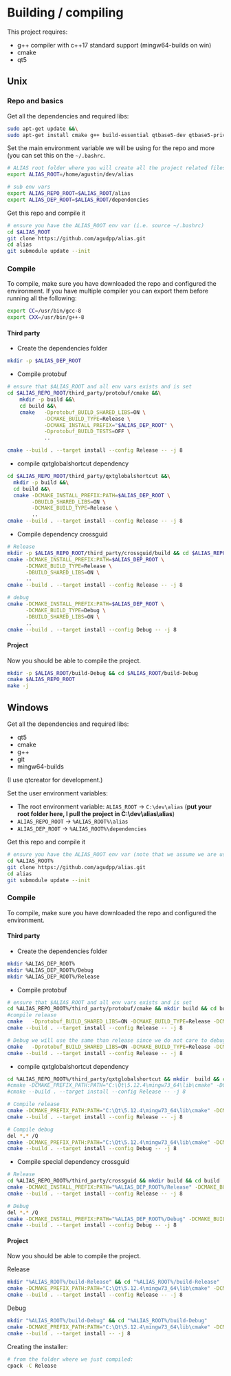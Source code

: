 # Building / compiling

This project requires:

- g++ compiler with c++17 standard support (mingw64-builds on win)
- cmake
- qt5


## Unix

### Repo and basics

Get all the dependencies and required libs:

```bash
sudo apt-get update &&\
sudo apt-get install cmake g++ build-essential qtbase5-dev qtbase5-private-dev
```

Set the main environment variable we will be using for the repo and more (you can set this
on the `~/.bashrc`.

```bash
# ALIAS root folder where you will create all the project related files
export ALIAS_ROOT=/home/agustin/dev/alias

# sub env vars
export ALIAS_REPO_ROOT=$ALIAS_ROOT/alias
export ALIAS_DEP_ROOT=$ALIAS_ROOT/dependencies
```

Get this repo and compile it

```bash
# ensure you have the ALIAS_ROOT env var (i.e. source ~/.bashrc)
cd $ALIAS_ROOT
git clone https://github.com/agudpp/alias.git
cd alias
git submodule update --init
```


### Compile

To compile, make sure you have downloaded the repo and configured the environment.
If you have multiple compiler you can export them before running all the following:

```bash
export CC=/usr/bin/gcc-8
export CXX=/usr/bin/g++-8
```


#### Third party

- Create the dependencies folder
```bash
mkdir -p $ALIAS_DEP_ROOT
```

- Compile protobuf
```bash
# ensure that $ALIAS_ROOT and all env vars exists and is set
cd $ALIAS_REPO_ROOT/third_party/protobuf/cmake &&\
    mkdir -p build &&\
    cd build &&\
    cmake   -Dprotobuf_BUILD_SHARED_LIBS=ON \
            -DCMAKE_BUILD_TYPE=Release \
            -DCMAKE_INSTALL_PREFIX="$ALIAS_DEP_ROOT" \
            -Dprotobuf_BUILD_TESTS=OFF \
            ..

cmake --build . --target install --config Release -- -j 8
```


- compile qxtglobalshortcut dependency

```bash
cd $ALIAS_REPO_ROOT/third_party/qxtglobalshortcut &&\
  mkdir -p build &&\
  cd build &&\
  cmake -DCMAKE_INSTALL_PREFIX:PATH=$ALIAS_DEP_ROOT \
        -DBUILD_SHARED_LIBS=ON \
        -DCMAKE_BUILD_TYPE=Release \
        ..
cmake --build . --target install --config Release -- -j 8
```


- Compile dependency crossguid

```bash
# Release
mkdir -p $ALIAS_REPO_ROOT/third_party/crossguid/build && cd $ALIAS_REPO_ROOT/third_party/crossguid/build
cmake -DCMAKE_INSTALL_PREFIX:PATH=$ALIAS_DEP_ROOT \
      -DCMAKE_BUILD_TYPE=Release \
      -DBUILD_SHARED_LIBS=ON \
      ..
cmake --build . --target install --config Release -- -j 8

# debug
cmake -DCMAKE_INSTALL_PREFIX:PATH=$ALIAS_DEP_ROOT \
      -DCMAKE_BUILD_TYPE=Debug \
      -DBUILD_SHARED_LIBS=ON \
      ..
cmake --build . --target install --config Debug -- -j 8
```


#### Project

Now you should be able to compile the project.

```bash
mkdir -p $ALIAS_ROOT/build-Debug && cd $ALIAS_ROOT/build-Debug
cmake $ALIAS_REPO_ROOT
make -j
```

## Windows

Get all the dependencies and required libs:

- qt5
- cmake
- g++
- git
- mingw64-builds

(I use qtcreator for development.)

Set the user environment variables:

- The root environment variable: `ALIAS_ROOT` -> `C:\dev\alias` (**put your root folder here, I pull the project in C:\dev\alias\alias**)
- `ALIAS_REPO_ROOT` -> `%ALIAS_ROOT%\alias`
- `ALIAS_DEP_ROOT` -> `%ALIAS_ROOT%\dependencies`

Get this repo and compile it

```bash
# ensure you have the ALIAS_ROOT env var (note that we assume we are using the mingw64-builds console (windows one))
cd %ALIAS_ROOT%
git clone https://github.com/agudpp/alias.git
cd alias
git submodule update --init
```

### Compile

To compile, make sure you have downloaded the repo and configured the environment.

#### Third party

- Create the dependencies folder
```bash
mkdir %ALIAS_DEP_ROOT%
mkdir %ALIAS_DEP_ROOT%/Debug
mkdir %ALIAS_DEP_ROOT%/Release
```

- Compile protobuf
```bash
# ensure that $ALIAS_ROOT and all env vars exists and is set
cd %ALIAS_REPO_ROOT%/third_party/protobuf/cmake && mkdir build && cd build
#compile release
cmake   -Dprotobuf_BUILD_SHARED_LIBS=ON -DCMAKE_BUILD_TYPE=Release -DCMAKE_INSTALL_PREFIX="%ALIAS_DEP_ROOT%/Release/" -Dprotobuf_BUILD_TESTS=OFF -G "MinGW Makefiles" ..
cmake --build . --target install --config Release -- -j 8

# Debug we will use the same than release since we do not care to debug this
cmake   -Dprotobuf_BUILD_SHARED_LIBS=ON -DCMAKE_BUILD_TYPE=Release -DCMAKE_INSTALL_PREFIX="%ALIAS_DEP_ROOT%/Debug/" -Dprotobuf_BUILD_TESTS=OFF -G "MinGW Makefiles" ..
cmake --build . --target install --config Release -- -j 8


```

- compile qxtglobalshortcut dependency

```bash
cd %ALIAS_REPO_ROOT%/third_party/qxtglobalshortcut && mkdir  build && cd build
#cmake -DCMAKE_PREFIX_PATH:PATH="C:\Qt\5.12.4\mingw73_64\lib\cmake" -DCMAKE_INSTALL_PREFIX:PATH="%ALIAS_DEP_ROOT%" -DBUILD_SHARED_LIBS=ON -DCMAKE_BUILD_TYPE=Release -G "MinGW Makefiles" ..
#cmake --build . --target install --config Release -- -j 8

# Compile release
cmake -DCMAKE_PREFIX_PATH:PATH="C:\Qt\5.12.4\mingw73_64\lib\cmake" -DCMAKE_BUILD_TYPE=Release -DCMAKE_INSTALL_PREFIX:PATH="%ALIAS_DEP_ROOT%/Release" -DBUILD_SHARED_LIBS=ON -G "MinGW Makefiles" ..
cmake --build . --target install --config Release -- -j 8

# Compile debug
del *.* /Q
cmake -DCMAKE_PREFIX_PATH:PATH="C:\Qt\5.12.4\mingw73_64\lib\cmake" -DCMAKE_BUILD_TYPE=Debug -DCMAKE_INSTALL_PREFIX:PATH="%ALIAS_DEP_ROOT%/Debug" -DBUILD_SHARED_LIBS=ON -G "MinGW Makefiles" ..
cmake --build . --target install --config Debug -- -j 8

```

- Compile special dependency crossguid
```bash
# Release
cd %ALIAS_REPO_ROOT%/third_party/crossguid && mkdir build && cd build
cmake -DCMAKE_INSTALL_PREFIX:PATH="%ALIAS_DEP_ROOT%/Release" -DCMAKE_BUILD_TYPE=Release -DBUILD_SHARED_LIBS=ON -G "MinGW Makefiles" ..
cmake --build . --target install --config Release -- -j 8

# Debug
del *.* /Q
cmake -DCMAKE_INSTALL_PREFIX:PATH="%ALIAS_DEP_ROOT%/Debug" -DCMAKE_BUILD_TYPE=Debug -DBUILD_SHARED_LIBS=ON -G "MinGW Makefiles" ..
cmake --build . --target install --config Debug -- -j 8

```

#### Project

Now you should be able to compile the project.


Release

```bash
mkdir "%ALIAS_ROOT%/build-Release" && cd "%ALIAS_ROOT%/build-Release"
cmake -DCMAKE_PREFIX_PATH:PATH="C:\Qt\5.12.4\mingw73_64\lib\cmake" -DCMAKE_BUILD_TYPE=Release -DCMAKE_INSTALL_PREFIX:PATH="C:/alias/" -G "MinGW Makefiles" "%ALIAS_REPO_ROOT%"
cmake --build . --target install --config Release -- -j 8
```

Debug

```bash
mkdir "%ALIAS_ROOT%/build-Debug" && cd "%ALIAS_ROOT%/build-Debug"
cmake -DCMAKE_PREFIX_PATH:PATH="C:\Qt\5.12.4\mingw73_64\lib\cmake" -DCMAKE_BUILD_TYPE=Debug -DCMAKE_INSTALL_PREFIX:PATH="C:/alias/" -G "MinGW Makefiles" "%ALIAS_REPO_ROOT%"
cmake --build . --target install -- -j 8
```

Creating the installer:
```bash
# from the folder where we just compiled:
cpack -C Release
```

